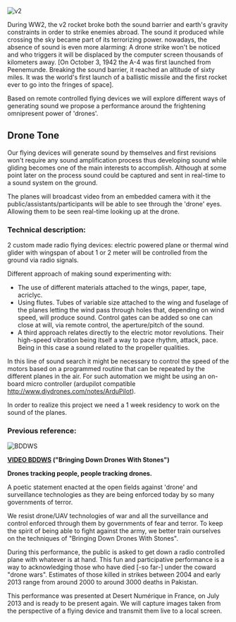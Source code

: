 ![v2](http://southcarolina1670.files.wordpress.com/2012/04/v2-rocket.jpg)

During WW2, the v2 rocket broke both the sound barrier and earth's gravity constraints in order to strike enemies abroad. The sound it produced while crossing the sky became part of its terrorizing power.
nowadays, the absence of sound is even more alarming: A drone strike won't be noticed and who triggers it will be displaced by the computer screen thousands of kilometers away. [On October 3, 1942 the A-4 was first launched from Peenemunde. Breaking the sound barrier, it reached an altitude of sixty miles. It was the world's first launch of a ballistic missile and the first rocket ever to go into the fringes of space].

Based on remote controlled flying devices we will explore different ways of generating sound we propose a performance around the frightening omnipresent power of 'drones'.

## Drone Tone

Our flying devices will generate sound by themselves and first revisions won't require any sound amplification process thus developing sound while gliding becomes one of the main interests to accomplish.
Although at some point later on the process sound could be captured and sent in real-time to a sound system on the ground.

The planes will broadcast video from an embedded camera with it the public/assistants/participants will be able to see through the 'drone' eyes. Allowing them to be seen real-time looking up at the drone.


### Technical description:

2 custom made radio flying devices: electric powered plane or thermal wind glider with wingspan of about 1 or 2 meter will be controlled from the ground via radio signals.

Different approach of making sound experimenting with:
- The use of different materials attached to the wings, paper, tape, acriclyc.
- Using flutes. Tubes of variable size attached to the wing and fuselage of the planes letting the wind pass through holes that, depending on wind speed, will produce sound. Control gates can be added so one can close at will, via remote control, the aperture/pitch of the sound.
- A third approach relates directly to the electric motor revolutions. Their high-speed vibration being itself a way to pace rhythm, attack, pace. Being in this case a sound related to the propeller qualities.

In this line of sound search it might be necessary to control the speed of the motors based on a programmed routine that can be repeated by the different planes in the air. For such automation we might be using an on-board micro controller (ardupilot compatible http://www.diydrones.com/notes/ArduPilot).

In order to realize this project we need a 1 week residency to work on the sound of the planes.

### Previous reference:
![BDDWS](http://coop.re/?BDDWS.head.138652948219)

**[VIDEO BDDWS](http://youtu.be/4HavZE4WuaM) ("Bringing Down Drones With Stones")**

**Drones tracking people, people tracking drones.**

A poetic statement enacted at the open fields against 'drone' and surveillance technologies as they are being enforced today by so many governments of terror.

We resist drone/UAV technologies of war and all the surveillance and control enforced through them by governments of fear and terror. To keep the spirit of being able to fight against the army, we better train ourselves on the techniques of "Bringing Down Drones With Stones".

During this performance, the public is asked to get down a radio controlled plane with whatever is at hand. This fun and participative performance is a way to acknowledging those who have died [-so far-] under the coward "drone wars". Estimates of those killed in strikes between 2004 and early 2013 range from around 2000 to around 3000 deaths in Pakistan.

This performance was presented at Desert Numérique in France, on July 2013 and is ready to be present again.
We will capture images taken from the perspective of a flying device and transmit them live to a local screen.